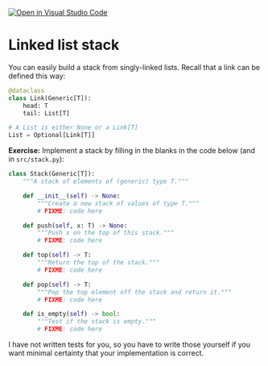 [![Open in Visual Studio Code](https://classroom.github.com/assets/open-in-vscode-c66648af7eb3fe8bc4f294546bfd86ef473780cde1dea487d3c4ff354943c9ae.svg)](https://classroom.github.com/online_ide?assignment_repo_id=9529072&assignment_repo_type=AssignmentRepo)
# Linked list stack

You can easily build a stack from singly-linked lists. Recall that a link can be defined this way:

```python
@dataclass
class Link(Generic[T]):
    head: T
    tail: List[T]

# A List is either None or a Link[T]
List = Optional[Link[T]]
```

**Exercise:** Implement a stack by filling in the blanks in the code below (and in `src/stack.py`):

```python
class Stack(Generic[T]):
    """A stack of elements of (generic) type T."""

    def __init__(self) -> None:
        """Create a new stack of values of type T."""
        # FIXME: code here

    def push(self, x: T) -> None:
        """Push x on the top of this stack."""
        # FIXME: code here

    def top(self) -> T:
        """Return the top of the stack."""
        # FIXME: code here

    def pop(self) -> T:
        """Pop the top element off the stack and return it."""
        # FIXME: code here

    def is_empty(self) -> bool:
        """Test if the stack is empty."""
        # FIXME: code here
```

I have not written tests for you, so you have to write those yourself if you want minimal certainty that your implementation is correct.
